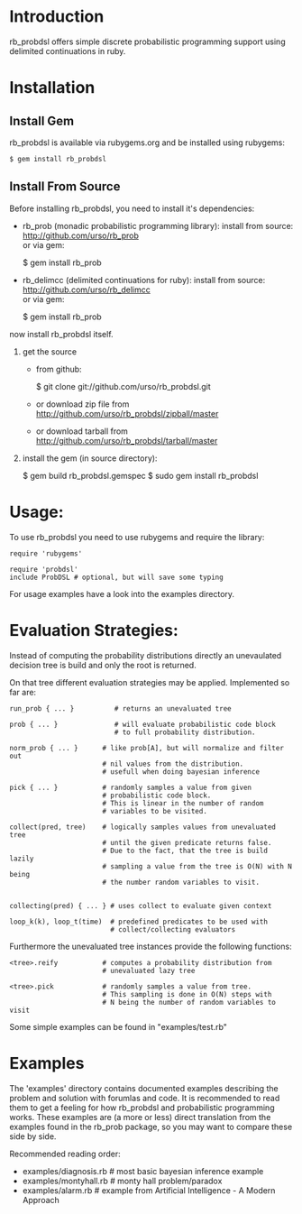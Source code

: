 
Introduction
============

rb_probdsl offers simple discrete probabilistic programming support using 
delimited continuations in ruby.

Installation
============

## Install Gem

rb_probdsl is available via rubygems.org and be installed using rubygems:

    $ gem install rb_probdsl

## Install From Source

Before installing rb_probdsl, you need to install it's dependencies:

- rb_prob (monadic probabilistic programming library):
  install from source: http://github.com/urso/rb_prob  
  or via gem:

    $ gem install rb_prob


- rb_delimcc (delimited continuations for ruby):
  install from source: http://github.com/urso/rb_delimcc  
  or via gem:

    $ gem install rb_prob

now install rb_probdsl itself.

1. get the source 
    - from github: 

        $ git clone git://github.com/urso/rb_probdsl.git

    - or download zip file from http://github.com/urso/rb_probdsl/zipball/master
    - or download tarball from http://github.com/urso/rb_probdsl/tarball/master
      
2. install the gem (in source directory):

    $ gem build rb_probdsl.gemspec
    $ sudo gem install rb_probdsl

Usage:
======

To use rb_probdsl you need to use rubygems and require the library:

    require 'rubygems'

    require 'probdsl'
    include ProbDSL # optional, but will save some typing

For usage examples have a look into the examples directory.

Evaluation Strategies:
======================

Instead of computing the probability distributions directly an unevaulated
decision tree is build and only the root is returned.

On that tree different evaluation strategies may be applied. Implemented so
far are:

    run_prob { ... }          # returns an unevaluated tree

    prob { ... }              # will evaluate probabilistic code block
                              # to full probability distribution.

    norm_prob { ... }      # like prob[A], but will normalize and filter out
                           # nil values from the distribution.
                           # usefull when doing bayesian inference

    pick { ... }           # randomly samples a value from given
                           # probabilistic code block.
                           # This is linear in the number of random
                           # variables to be visited.

    collect(pred, tree)    # logically samples values from unevaluated tree
                           # until the given predicate returns false.
                           # Due to the fact, that the tree is build lazily
                           # sampling a value from the tree is O(N) with N being
                           # the number random variables to visit.

                            
    collecting(pred) { ... } # uses collect to evaluate given context

    loop_k(k), loop_t(time)  # predefined predicates to be used with
                             # collect/collecting evaluators

Furthermore the unevaluated tree instances provide the following functions:

    <tree>.reify           # computes a probability distribution from 
                           # unevaluated lazy tree

    <tree>.pick            # randomly samples a value from tree.
                           # This sampling is done in O(N) steps with
                           # N being the number of random variables to visit

Some simple examples can be found in "examples/test.rb"

Examples
========

The 'examples' directory contains documented examples describing the problem and
solution with forumlas and code. It is recommended to read them to get a
feeling for how rb_probdsl and probabilistic programming works.
These examples are (a more or less) direct translation from the examples found
in the rb_prob package, so you may want to compare these side by side.

Recommended reading order:

- examples/diagnosis.rb  # most basic bayesian inference example
- examples/montyhall.rb  # monty hall problem/paradox
- examples/alarm.rb      # example from Artificial Intelligence - A Modern Approach

